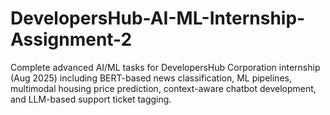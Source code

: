 # DevelopersHub-AI-ML-Internship-Assignment-2
Complete advanced AI/ML tasks for DevelopersHub Corporation internship (Aug 2025) including BERT-based news classification, ML pipelines, multimodal housing price prediction, context-aware chatbot development, and LLM-based support ticket tagging.
